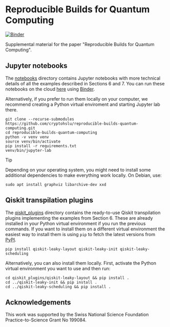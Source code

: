 # Reproducible Builds for Quantum Computing
[![Binder](https://mybinder.org/badge_logo.svg)](https://mybinder.org/v2/gh/cryptohslu/reproducible-builds-quantum-computing/HEAD?urlpath=%2Fdoc%2Ftree%2Fnotebooks%2F0_index.ipynb)

Supplemental material for the paper "Reproducible Builds for Quantum Computing".


## Jupyter notebooks

The [notebooks](./notebooks) directory contains Jupyter notebooks with more technical details of all the examples
described in Sections 6 and 7. You can run these notebooks on the cloud [here](https://mybinder.org/v2/gh/cryptohslu/reproducible-builds-quantum-computing/HEAD?urlpath=%2Fdoc%2Ftree%2Fnotebooks%2F0_index.ipynb)
using [Binder](https://mybinder.org/).

Alternatively, if you prefer to run them locally on your computer, we recommend creating a Python virtual enviroment and
starting Jupyter lab there.

```console
git clone --recurse-submodules https://github.com/cryptohslu/reproducible-builds-quantum-computing.git
cd reproducible-builds-quantum-computing
python -v venv venv
source venv/bin/activate
pip install -r requirements.txt
venv/bin/jupyter-lab
```

> [!TIP]
> Depending on your operating system, you might need to install some additional dependencies to make everything work
> locally. On Debian, use:
> ```console
> sudo apt install graphviz libarchive-dev xxd
> ```

## Qiskit transpilation plugins
The [qiskit_plugins](./qiskit_plugins) directory contains the ready-to-use Qiskit transpilation plugins implementing the
examples from Section 6. These are already installed in your Python virtual environment if you run the previous commands.
If you want to install them on a different virtual environment the easiest way to install them is using `pip` to fetch
the latest versions from [PyPI](https://pypi.org/search/?q=qiskit-leaky).

```console
pip install qiskit-leaky-layout qiskit-leaky-init qiskit-leaky-scheduling
```

Alternatively, you can also install them locally. First, activate the Python virtual environment you want to use and
then run:

```console
cd qiskit_plugins/qiskit-leaky-layout && pip install .
cd ../qiskit-leaky-init && pip install .
cd ../qiskit-leaky-scheduling && pip install .
```

## Acknowledgements

This work was supported by the Swiss National Science Foundation Practice-to-Science Grant No 199084.
